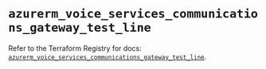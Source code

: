 # `azurerm_voice_services_communications_gateway_test_line`

Refer to the Terraform Registry for docs: [`azurerm_voice_services_communications_gateway_test_line`](https://registry.terraform.io/providers/hashicorp/azurerm/4.48.0/docs/resources/voice_services_communications_gateway_test_line).
